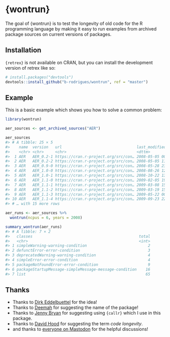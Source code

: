 
<!-- README.md is generated from README.Rmd. Please edit that file -->

# {wontrun}

<!-- badges: start -->
<!-- badges: end -->

The goal of {wontrun} is to test the longevity of old code for the R
programming language by making it easy to run examples from archived
package sources on current versions of packages.

## Installation

`{retrex}` is not available on CRAN, but you can install the development
version of retrex like so:

``` r
# install.packages("devtools")
devtools::install_github("b-rodrigues/wontrun", ref = "master")
```

## Example

This is a basic example which shows you how to solve a common problem:

``` r
library(wontrun)
```

``` r
aer_sources <- get_archived_sources("AER")
```

``` r
aer_sources
#> # A tibble: 25 × 5
#>    name  version   url                                 last_modified       size 
#>    <chr> <chr>     <chr>                               <dttm>              <chr>
#>  1 AER   AER_0.2-1 https://cran.r-project.org/src/con… 2008-05-05 00:22:00 2.4M 
#>  2 AER   AER_0.2-2 https://cran.r-project.org/src/con… 2008-05-05 11:43:00 2.4M 
#>  3 AER   AER_0.9-0 https://cran.r-project.org/src/con… 2008-05-28 23:21:00 2.4M 
#>  4 AER   AER_1.0-0 https://cran.r-project.org/src/con… 2008-08-26 12:53:00 2.6M 
#>  5 AER   AER_1.0-1 https://cran.r-project.org/src/con… 2008-10-22 13:15:00 2.6M 
#>  6 AER   AER_1.1-0 https://cran.r-project.org/src/con… 2009-02-05 19:44:00 2.6M 
#>  7 AER   AER_1.1-1 https://cran.r-project.org/src/con… 2009-03-08 15:32:00 2.6M 
#>  8 AER   AER_1.1-2 https://cran.r-project.org/src/con… 2009-03-19 15:59:00 2.6M 
#>  9 AER   AER_1.1-3 https://cran.r-project.org/src/con… 2009-05-22 00:31:00 2.6M 
#> 10 AER   AER_1.1-4 https://cran.r-project.org/src/con… 2009-09-23 22:49:00 2.7M 
#> # … with 15 more rows
```

``` r
aer_runs <- aer_sources %>%
  wontrun(ncpus = 6, years = 2008)
```

``` r
summary_wontrun(aer_runs)
#> # A tibble: 7 × 2
#>   classes                                               total
#>   <chr>                                                 <int>
#> 1 simpleWarning-warning-condition                           2
#> 2 defunctError-error-condition                              3
#> 3 deprecatedWarning-warning-condition                       4
#> 4 simpleError-error-condition                               4
#> 5 packageNotFoundError-error-condition                      9
#> 6 packageStartupMessage-simpleMessage-message-condition    16
#> 7 list                                                     65
```

## Thanks

- Thanks to [Dirk
  Eddelbuettel](https://twitter.com/eddelbuettel/status/1588149491772923907?s=20&t=aRcs1VTwn1861biBikjdiA)
  for the idea!
- Thanks to
  [Deemah](https://fediscience.org/@dmi3kno/109296599193965025) for
  suggesting the name of the package!
- Thanks to [Jenny
  Bryan](https://twitter.com/JennyBryan/status/1590788394405498880?s=20&t=aRcs1VTwn1861biBikjdiA)
  for suggesting using `{callr}` which I use in this package.
- Thanks to [David
  Hood](https://mastodon.nz/@thoughtfulnz/109330296529120658) for
  suggesting the term *code longevity*.
- and thanks to [everyone on
  Mastodon](https://fosstodon.org/@brodriguesco/109330164860035432) for
  the helpful discussions!
